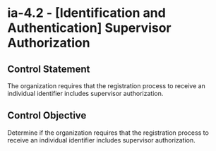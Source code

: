 # ia-4.2 - \[Identification and Authentication\] Supervisor Authorization

## Control Statement

The organization requires that the registration process to receive an individual identifier includes supervisor authorization.

## Control Objective

Determine if the organization requires that the registration process to receive an individual identifier includes supervisor authorization.
